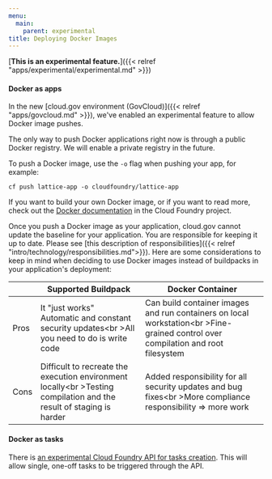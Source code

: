 ```yaml
---
menu:
  main:
    parent: experimental
title: Deploying Docker Images
---
```


[**This is an experimental feature.**]({{< relref "apps/experimental/experimental.md" >}})

#### Docker as apps

In the new [cloud.gov environment (GovCloud)]({{< relref "apps/govcloud.md" >}}), we've enabled an experimental feature to allow Docker image pushes.

The only way to push Docker applications right now is through a public Docker registry. We will enable a private registry in the future.

To push a Docker image, use the `-o` flag when pushing your app, for example: 

`cf push lattice-app -o cloudfoundry/lattice-app`

If you want to build your own Docker image, or if you want to read more, check out the [Docker documentation](http://docs.cloudfoundry.org/adminguide/docker.html) in the Cloud Foundry project.

Once you push a Docker image as your application, cloud.gov cannot update the baseline for your application. You are responsible for keeping it up to date. Please see [this description of responsibilities]({{< relref "intro/technology/responsibilities.md">}}). Here are some considerations to keep in mind when deciding to use Docker images instead of buildpacks in your application's deployment:

|   | Supported Buildpack | Docker Container  | 
|---|---|---|
| Pros | It "just works"<br />Automatic and constant security updates<br \>All you need to do is write code | Can build container images and run containers on local workstation<br \>Fine-grained control over compilation and root filesystem |
| Cons | Difficult to recreate the execution environment locally<br \>Testing compilation and the result of staging is harder | Added responsibility for all security updates and bug fixes<br \>More compliance responsibility => more work  |


#### Docker as tasks

There is [an experimental Cloud Foundry API for tasks creation](http://v3-apidocs.cloudfoundry.org/version/3.0.0-alpha.1/index.html#tasks). This will allow single, one-off tasks to be triggered through the API.
